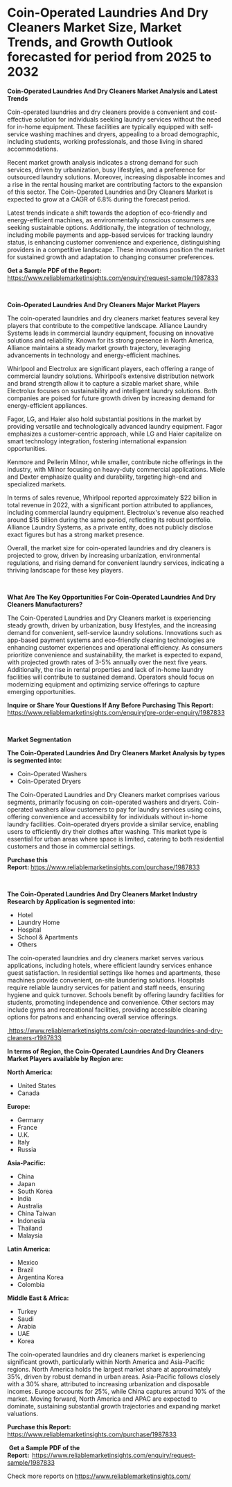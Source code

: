 <p><h1>Coin-Operated Laundries And Dry Cleaners Market Size, Market Trends, and Growth Outlook forecasted for period from 2025 to 2032</h1></p><p><strong>Coin-Operated Laundries And Dry Cleaners Market Analysis and Latest Trends</strong></p>
<p><p>Coin-operated laundries and dry cleaners provide a convenient and cost-effective solution for individuals seeking laundry services without the need for in-home equipment. These facilities are typically equipped with self-service washing machines and dryers, appealing to a broad demographic, including students, working professionals, and those living in shared accommodations. </p><p>Recent market growth analysis indicates a strong demand for such services, driven by urbanization, busy lifestyles, and a preference for outsourced laundry solutions. Moreover, increasing disposable incomes and a rise in the rental housing market are contributing factors to the expansion of this sector. The Coin-Operated Laundries and Dry Cleaners Market is expected to grow at a CAGR of 6.8% during the forecast period.</p><p>Latest trends indicate a shift towards the adoption of eco-friendly and energy-efficient machines, as environmentally conscious consumers are seeking sustainable options. Additionally, the integration of technology, including mobile payments and app-based services for tracking laundry status, is enhancing customer convenience and experience, distinguishing providers in a competitive landscape. These innovations position the market for sustained growth and adaptation to changing consumer preferences.</p></p>
<p><strong>Get a Sample PDF of the Report:&nbsp;</strong> <a href="https://www.reliablemarketinsights.com/enquiry/request-sample/1987833?utm_campaign=2197&utm_medium=2&utm_source=Github&utm_content=ia&utm_term=02032025&utm_id=coin-operated-laundries-and-dry-cleaners">https://www.reliablemarketinsights.com/enquiry/request-sample/1987833</a></p>
<p>&nbsp;</p>
<p><strong>Coin-Operated Laundries And Dry Cleaners Major Market Players</strong></p>
<p><p>The coin-operated laundries and dry cleaners market features several key players that contribute to the competitive landscape. Alliance Laundry Systems leads in commercial laundry equipment, focusing on innovative solutions and reliability. Known for its strong presence in North America, Alliance maintains a steady market growth trajectory, leveraging advancements in technology and energy-efficient machines.</p><p>Whirlpool and Electrolux are significant players, each offering a range of commercial laundry solutions. Whirlpool’s extensive distribution network and brand strength allow it to capture a sizable market share, while Electrolux focuses on sustainability and intelligent laundry solutions. Both companies are poised for future growth driven by increasing demand for energy-efficient appliances.</p><p>Fagor, LG, and Haier also hold substantial positions in the market by providing versatile and technologically advanced laundry equipment. Fagor emphasizes a customer-centric approach, while LG and Haier capitalize on smart technology integration, fostering international expansion opportunities.</p><p>Kenmore and Pellerin Milnor, while smaller, contribute niche offerings in the industry, with Milnor focusing on heavy-duty commercial applications. Miele and Dexter emphasize quality and durability, targeting high-end and specialized markets.</p><p>In terms of sales revenue, Whirlpool reported approximately $22 billion in total revenue in 2022, with a significant portion attributed to appliances, including commercial laundry equipment. Electrolux's revenue also reached around $15 billion during the same period, reflecting its robust portfolio. Alliance Laundry Systems, as a private entity, does not publicly disclose exact figures but has a strong market presence.</p><p>Overall, the market size for coin-operated laundries and dry cleaners is projected to grow, driven by increasing urbanization, environmental regulations, and rising demand for convenient laundry services, indicating a thriving landscape for these key players.</p></p>
<p>&nbsp;</p>
<p><strong>What Are The Key Opportunities For Coin-Operated Laundries And Dry Cleaners Manufacturers?</strong></p>
<p><p>The Coin-Operated Laundries and Dry Cleaners market is experiencing steady growth, driven by urbanization, busy lifestyles, and the increasing demand for convenient, self-service laundry solutions. Innovations such as app-based payment systems and eco-friendly cleaning technologies are enhancing customer experiences and operational efficiency. As consumers prioritize convenience and sustainability, the market is expected to expand, with projected growth rates of 3-5% annually over the next five years. Additionally, the rise in rental properties and lack of in-home laundry facilities will contribute to sustained demand. Operators should focus on modernizing equipment and optimizing service offerings to capture emerging opportunities.</p></p>
<p><strong>Inquire or Share Your Questions If Any Before Purchasing This Report:</strong> <a href="https://www.reliablemarketinsights.com/enquiry/pre-order-enquiry/1987833?utm_campaign=2197&utm_medium=2&utm_source=Github&utm_content=ia&utm_term=02032025&utm_id=coin-operated-laundries-and-dry-cleaners">https://www.reliablemarketinsights.com/enquiry/pre-order-enquiry/1987833</a></p>
<p>&nbsp;</p>
<p><strong>Market Segmentation</strong></p>
<p><strong>The Coin-Operated Laundries And Dry Cleaners Market Analysis by types is segmented into:</strong></p>
<p><ul><li>Coin-Operated Washers</li><li>Coin-Operated Dryers</li></ul></p>
<p><p>The Coin-Operated Laundries and Dry Cleaners market comprises various segments, primarily focusing on coin-operated washers and dryers. Coin-operated washers allow customers to pay for laundry services using coins, offering convenience and accessibility for individuals without in-home laundry facilities. Coin-operated dryers provide a similar service, enabling users to efficiently dry their clothes after washing. This market type is essential for urban areas where space is limited, catering to both residential customers and those in commercial settings.</p></p>
<p><strong>Purchase this Report:&nbsp;</strong><a href="https://www.reliablemarketinsights.com/purchase/1987833?utm_campaign=2197&utm_medium=2&utm_source=Github&utm_content=ia&utm_term=02032025&utm_id=coin-operated-laundries-and-dry-cleaners">https://www.reliablemarketinsights.com/purchase/1987833</a></p>
<p>&nbsp;</p>
<p><strong>The Coin-Operated Laundries And Dry Cleaners Market Industry Research by Application is segmented into:</strong></p>
<p><ul><li>Hotel</li><li>Laundry Home</li><li>Hospital</li><li>School & Apartments</li><li>Others</li></ul></p>
<p><p>The coin-operated laundries and dry cleaners market serves various applications, including hotels, where efficient laundry services enhance guest satisfaction. In residential settings like homes and apartments, these machines provide convenient, on-site laundering solutions. Hospitals require reliable laundry services for patient and staff needs, ensuring hygiene and quick turnover. Schools benefit by offering laundry facilities for students, promoting independence and convenience. Other sectors may include gyms and recreational facilities, providing accessible cleaning options for patrons and enhancing overall service offerings.</p></p>
<p><a href="https://www.reliablemarketinsights.com/coin-operated-laundries-and-dry-cleaners-r1987833?utm_campaign=2197&utm_medium=2&utm_source=Github&utm_content=ia&utm_term=02032025&utm_id=coin-operated-laundries-and-dry-cleaners">&nbsp;https://www.reliablemarketinsights.com/coin-operated-laundries-and-dry-cleaners-r1987833</a></p>
<p><strong>In terms of Region, the Coin-Operated Laundries And Dry Cleaners Market Players available by Region are:</strong></p>
<p>
    <p> <strong> North America: </strong>
        <ul>
            <li>United States</li>
            <li>Canada</li>
        </ul>
        </p> 
    <p> <strong> Europe: </strong>
        <ul>
            <li>Germany</li>
            <li>France</li>
            <li>U.K.</li>
            <li>Italy</li>
            <li>Russia</li>
        </ul>
        </p> 
    <p> <strong> Asia-Pacific: </strong>
        <ul>
            <li>China</li>
            <li>Japan</li>
            <li>South Korea</li>
            <li>India</li>
            <li>Australia</li>
            <li>China Taiwan</li>
            <li>Indonesia</li>
            <li>Thailand</li>
            <li>Malaysia</li>
        </ul>
        </p> 
    <p> <strong> Latin America: </strong>
        <ul>
            <li>Mexico</li>
            <li>Brazil</li>
            <li>Argentina Korea</li>
            <li>Colombia</li>
        </ul>
        </p> 
    <p> <strong> Middle East & Africa: </strong>
        <ul>
            <li>Turkey</li>
            <li>Saudi</li>
            <li>Arabia</li>
            <li>UAE</li>
            <li>Korea</li>
        </ul>
    </p>
    </p>
<p><p>The coin-operated laundries and dry cleaners market is experiencing significant growth, particularly within North America and Asia-Pacific regions. North America holds the largest market share at approximately 35%, driven by robust demand in urban areas. Asia-Pacific follows closely with a 30% share, attributed to increasing urbanization and disposable incomes. Europe accounts for 25%, while China captures around 10% of the market. Moving forward, North America and APAC are expected to dominate, sustaining substantial growth trajectories and expanding market valuations.</p></p>
<p><strong>Purchase this Report: </strong><a href="https://www.reliablemarketinsights.com/purchase/1987833?utm_campaign=2197&utm_medium=2&utm_source=Github&utm_content=ia&utm_term=02032025&utm_id=coin-operated-laundries-and-dry-cleaners">https://www.reliablemarketinsights.com/purchase/1987833</a></p>
<p>&nbsp;<strong>Get a Sample PDF of the Report:&nbsp;&nbsp;</strong><a href="https://www.reliablemarketinsights.com/enquiry/request-sample/1987833?utm_campaign=2197&utm_medium=2&utm_source=Github&utm_content=ia&utm_term=02032025&utm_id=coin-operated-laundries-and-dry-cleaners">https://www.reliablemarketinsights.com/enquiry/request-sample/1987833</a></p>
<p><strong></strong></p>
<p>Check more reports on <a href="https://www.reliablemarketinsights.com/?utm_campaign=2197&utm_medium=2&utm_source=Github&utm_content=ia&utm_term=02032025&utm_id=coin-operated-laundries-and-dry-cleaners">https://www.reliablemarketinsights.com/</a></p>